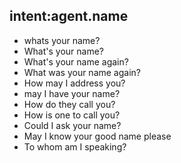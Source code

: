 ## intent:agent.name
- whats your name?
- What's your name?
- What's your name again?
- What was your name again?
- How may I address you?
- may I have your name?
- How do they call you?
- How is one to call you?
- Could I ask your name?
- May I know your good name please
- To whom am I speaking?